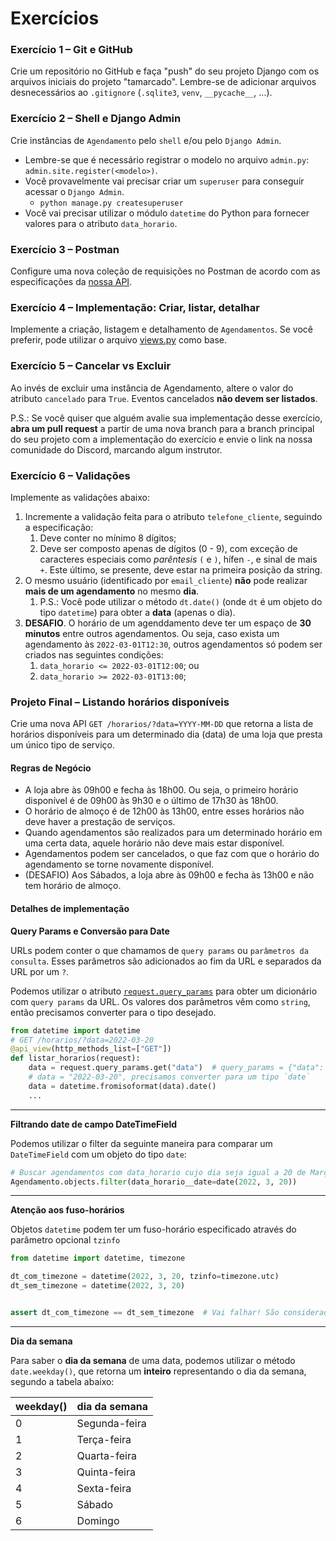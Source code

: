 # Exercícios


### Exercício 1 – Git e GitHub

Crie um repositório no GitHub e faça "push" do seu projeto Django com os arquivos iniciais do projeto "tamarcado". Lembre-se de adicionar arquivos desnecessários ao `.gitignore` (`.sqlite3`, `venv`, `__pycache__`, ...).


### Exercício 2 – Shell e Django Admin

Crie instâncias de `Agendamento` pelo `shell` e/ou pelo `Django Admin`.
* Lembre-se que é necessário registrar o modelo no arquivo `admin.py`: `admin.site.register(<modelo>)`.
* Você provavelmente vai precisar criar um `superuser` para conseguir acessar o `Django Admin`.
  * `python manage.py createsuperuser`
* Você vai precisar utilizar o módulo `datetime` do Python para fornecer valores para o atributo `data_horario`.


### Exercício 3 – Postman

Configure uma nova coleção de requisições no Postman de acordo com as especificações da [nossa API](./design-api.md).


### Exercício 4 – Implementação: Criar, listar, detalhar

Implemente a criação, listagem e detalhamento de `Agendamentos`. Se você preferir, pode utilizar o arquivo [views.py](./views.py) como base.


### Exercício 5 – Cancelar vs Excluir

Ao invés de excluir uma instância de Agendamento, altere o valor do atributo `cancelado` para `True`. Eventos cancelados **não devem ser listados**.

P.S.: Se você quiser que alguém avalie sua implementação desse exercício, **abra um pull request** a partir de uma nova branch para a branch principal do seu projeto com a implementação do exercício e envie o link na nossa comunidade do Discord, marcando algum instrutor.


### Exercício 6 – Validações

Implemente as validações abaixo:

1. Incremente a validação feita para o atributo `telefone_cliente`, seguindo a especificação:
   1. Deve conter no mínimo 8 dígitos;
   2. Deve ser composto apenas de dígitos (0 - 9), com exceção de caracteres especiais como *parêntesis* `(` e `)`, hífen `-`, e sinal de mais `+`. Este último, se presente, deve estar na primeira posição da string.
2. O mesmo usuário (identificado por `email_cliente`) **não** pode realizar **mais de um agendamento** no mesmo **dia**.
   1. P.S.: Você pode utilizar o método `dt.date()` (onde `dt` é um objeto do tipo `datetime`) para obter a **data** (apenas o dia).
3. **DESAFIO**. O horário de um agenddamento deve ter um espaço de **30 minutos** entre outros agendamentos. Ou seja, caso exista um agendamento às `2022-03-01T12:30`, outros agendamentos só podem ser criados nas seguintes condições:
   1. `data_horario <= 2022-03-01T12:00`; ou
   2. `data_horario >= 2022-03-01T13:00`;


### Projeto Final – Listando horários disponíveis

Crie uma nova API `GET /horarios/?data=YYYY-MM-DD` que retorna a lista de horários disponíveis para um determinado dia (data) de uma loja que presta um único tipo de serviço.

#### Regras de Negócio

* A loja abre às 09h00 e fecha às 18h00. Ou seja, o primeiro horário disponível é de 09h00 às 9h30 e o último de 17h30 às 18h00.
* O horário de almoço é de 12h00 às 13h00, entre esses horários não deve haver a prestação de serviços.
* Quando agendamentos são realizados para um determinado horário em uma certa data, aquele horário não deve mais estar disponível.
* Agendamentos podem ser cancelados, o que faz com que o horário do agendamento se torne novamente disponível.
* (DESAFIO) Aos Sábados, a loja abre às 09h00 e fecha às 13h00 e não tem horário de almoço.


#### Detalhes de implementação

**Query Params e Conversão para Date**

URLs podem conter o que chamamos de `query params` ou `parâmetros da consulta`. Esses parâmetros são adicionados ao fim da URL e separados da URL por um `?`.

Podemos utilizar o atributo [`request.query_params`](https://www.django-rest-framework.org/api-guide/requests/#query_params) para obter um dicionário com `query params` da URL. Os valores dos parâmetros vêm como `string`, então precisamos converter para o tipo desejado.

```python
from datetime import datetime
# GET /horarios/?data=2022-03-20
@api_view(http_methods_list=["GET"])
def listar_horarios(request):
    data = request.query_params.get("data")  # query_params = {"data": "2022-03-20"}
    # data = "2022-03-20", precisamos converter para um tipo `date`
    data = datetime.fromisoformat(data).date()
    ...
```

---

**Filtrando date de campo DateTimeField**

Podemos utilizar o filter da seguinte maneira para comparar um `DateTimeField` com um objeto do tipo `date`:
```python
# Buscar agendamentos com data_horario cujo dia seja igual a 20 de Março de 2022
Agendamento.objects.filter(data_horario__date=date(2022, 3, 20))
```

---

**Atenção aos fuso-horários**

Objetos `datetime` podem ter um fuso-horário especificado através do parâmetro opcional `tzinfo`
```python
from datetime import datetime, timezone

dt_com_timezone = datetime(2022, 3, 20, tzinfo=timezone.utc)
dt_sem_timezone = datetime(2022, 3, 20)


assert dt_com_timezone == dt_sem_timezone  # Vai falhar! São considerados diferentes
```

---

**Dia da semana**

Para saber o **dia da semana** de uma data, podemos utilizar o método `date.weekday()`, que retorna um **inteiro** representando o dia da semana, segundo a tabela abaixo:

| weekday() | dia da semana |
|-----------|---------------|
| 0         | Segunda-feira |
| 1         | Terça-feira   |
| 2         | Quarta-feira  |
| 3         | Quinta-feira  |
| 4         | Sexta-feira   |
| 5         | Sábado        |
| 6         | Domingo       |
